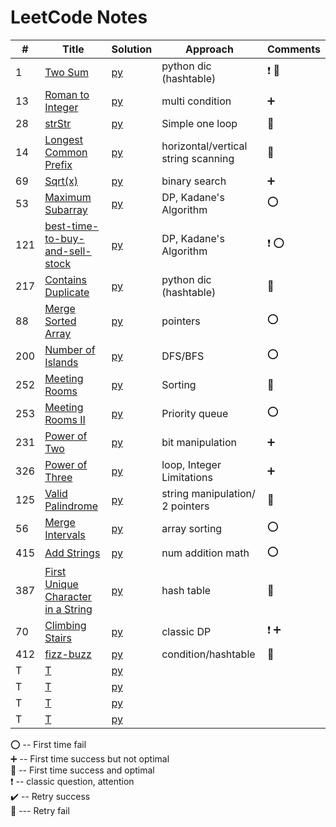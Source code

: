 # LeetCode Notes 


| #   | Title                                                                                                   | Solution                                    | Approach                            | Comments                                   |  
|-----|---------------------------------------------------------------------------------------------------------|---------------------------------------------|-------------------------------------|--------------------------------------------|
| 1   | [Two Sum](https://leetcode.com/problems/two-sum/)                                                       | [py](hashTable/TwoSum.md)                   | python dic (hashtable)              | :heavy_exclamation_mark:  :100:            |
| 13  | [Roman to Integer](https://leetcode.com/problems/roman-to-integer/)                                     | [py](general/Roman.md)                      | multi condition                     | :heavy_plus_sign:                          |
| 28  | [strStr](https://leetcode.com/problems/implement-strstr/)                                               | [py](general/strStr.md)                     | Simple one loop                     | :100:                                      |
| 14  | [Longest Common Prefix](https://leetcode.com/problems/longest-common-prefix/)                           | [py](general/prefix.md)                     | horizontal/vertical string scanning | :100:                                      |
| 69  | [Sqrt(x)](https://leetcode.com/problems/sqrtx/)                                                         | [py](./math/sqrt.md)                        | binary search                       | :heavy_plus_sign:                          |
| 53  | [Maximum Subarray](https://leetcode.com/problems/maximum-subarray/)                                     | [py](dynamicProgramming/maximumSubarray.md) | DP, Kadane's Algorithm              | :o:                                        |
| 121 | [best-time-to-buy-and-sell-stock](https://leetcode.com/problems/best-time-to-buy-and-sell-stock/)       | [py](dynamicProgramming/stock.md)           | DP, Kadane's Algorithm              | :heavy_exclamation_mark:  :o:              |
| 217 | [Contains Duplicate](https://leetcode.com/problems/contains-duplicate/)                                 | [py](general/containDuplicates.md)          | python dic (hashtable)              | :100:                                      |
| 88  | [Merge Sorted Array](https://leetcode.com/problems/merge-sorted-array/)                                 | [py](pointers/MergeSortedArray.md)          | pointers                            | :o:                                        |
| 200 | [Number of Islands](https://leetcode.com/problems/number-of-islands/)                                   | [py](DFS-BFS/number-of-islands.md)          | DFS/BFS                             | :o:                                        |
| 252 | [Meeting Rooms](https://leetcode.com/problems/meeting-rooms/)                                           | [py](array/MeetingRooms.md)                 | Sorting                             | :100:                                      |
| 253 | [Meeting Rooms II](https://leetcode.com/problems/meeting-rooms-ii/)                                     | [py](heap/MeetingRoomsII.md)                | Priority queue                      | :o:                                        |
| 231 | [Power of Two](https://leetcode.com/problems/power-of-two/)                                             | [py](BitManipulation/PowerofTwo.md)         | bit manipulation                    | :heavy_plus_sign:                          |
| 326 | [Power of Three](https://leetcode.com/problems/power-of-three/)                                         | [py](BitManipulation/PowerofThree.md)       | loop, Integer Limitations           | :heavy_plus_sign:                          |
| 125 | [Valid Palindrome](https://leetcode.com/problems/valid-palindrome/)                                     | [py](string/ValidPalindrome.md)             | string manipulation/ 2 pointers     | :100:                                      |
| 56  | [Merge Intervals](https://leetcode.com/problems/merge-intervals/)                                       | [py](array/MergeIntervals.md)               | array sorting                       | :o:                                        |
| 415 | [Add Strings](https://leetcode.com/problems/add-strings/)                                               | [py](math/AddStrings.md)                    | num addition math                   | :o:                                        |
| 387 | [First Unique Character in a String](https://leetcode.com/problems/first-unique-character-in-a-string/) | [py](hashTable/FirstUniqueCharInString.md)  | hash table                          | :100:                                      |
| 70  | [Climbing Stairs](https://leetcode.com/problems/climbing-stairs/)                                       | [py](dynamicProgramming/strStr.md)          | classic DP                          | :heavy_exclamation_mark: :heavy_plus_sign: |
| 412 | [fizz-buzz](https://leetcode.com/problems/fizz-buzz/)                                                   | [py](general/fizz-buzz.md)                  | condition/hashtable                 | :100:                                      |
| T   | [T]()                                                                                                   | [py](general/strStr.md)                     |                                     |                                            |
| T   | [T]()                                                                                                   | [py](general/strStr.md)                     |                                     |                                            |
| T   | [T]()                                                                                                   | [py](general/strStr.md)                     |                                     |                                            |
| T   | [T]()                                                                                                   | [py](general/strStr.md)                     |                                     |                                            |

:o: -- First time fail       
:heavy_plus_sign: -- First time success but not optimal     
:100: -- First time success and optimal    
:heavy_exclamation_mark: -- classic question, attention        
:heavy_check_mark: -- Retry success      
:small_red_triangle: --- Retry fail     


